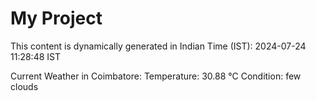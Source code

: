 # My Project

This content is dynamically generated in Indian Time (IST): 2024-07-24 11:28:48 IST


Current Weather in Coimbatore:
Temperature: 30.88 °C
Condition: few clouds

